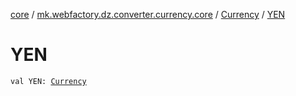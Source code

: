 [core](../../index.md) / [mk.webfactory.dz.converter.currency.core](../index.md) / [Currency](index.md) / [YEN](./-y-e-n.md)

# YEN

`val YEN: `[`Currency`](index.md)